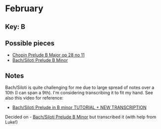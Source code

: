 # February

## Key: B

## Possible pieces

- [Chopin Prelude B Major op 28 no 11 ](https://www.youtube.com/watch?v=if581k1tE9U)
- [Bach/Siloti Prelude B Minor](https://www.youtube.com/watch?v=Yu06WnXlPCY)

## Notes
Bach/Siloti is quite challenging for me due to large spread of notes over a 10th (I can span a 9th).
I'm considering transcribing it to fit my hand. See also this video for reference:
- [Bach/Siloti Prelude in B minor TUTORIAL + NEW TRANSCRIPTION](https://youtu.be/oKxUyEzyS7M?si=Imanrxysj9uQ4cFK)

Decided on - [Bach/Siloti Prelude B Minor](https://www.youtube.com/watch?v=Yu06WnXlPCY) but transcribed it (with help from Luke!)
